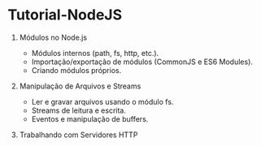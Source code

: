 # Tutorial-NodeJS

1. Módulos no Node.js
   - Módulos internos (path, fs, http, etc.).
   - Importação/exportação de módulos (CommonJS e ES6 Modules).
   - Criando módulos próprios.
  
2. Manipulação de Arquivos e Streams
   - Ler e gravar arquivos usando o módulo fs.
   - Streams de leitura e escrita.
   - Eventos e manipulação de buffers.
  
3. Trabalhando com Servidores HTTP



